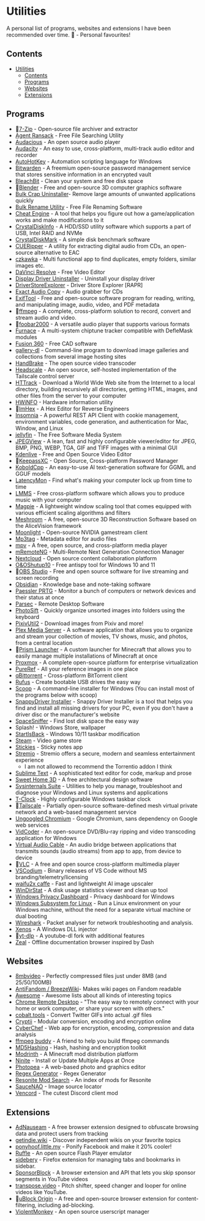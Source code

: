 # Utilities
A personal list of programs, websites and extensions I have been recommended over time.
🌟 - Personal favourites!

## Contents

- [Utilities](#utilities)
	- [Contents](#contents)
	- [Programs](#programs)
	- [Websites](#websites)
	- [Extensions](#extensions)

## Programs

- 🌟[7-Zip](https://7-zip.org/) - Open-source file archiver and extractor
- [Agent Ransack](https://www.mythicsoft.com/agentransack/) - Free File Searching Utility
- [Audacious](https://audacious-media-player.org/) - An open source audio player
- [Audacity](https://github.com/audacity/audacity) - An easy to use, cross-platform, multi-track audio editor and recorder
- [AutoHotKey](https://www.autohotkey.com/) - Automation scripting language for Windows
- [Bitwarden](https://bitwarden.com/) - A freemium open-source password management service that stores sensitive information in an encrypted vault
- [BleachBit](https://www.bleachbit.org/) - Clean your system and free disk space
- 🌟[Blender](https://www.blender.org/) - Free and open-source 3D computer graphics software
- [Bulk Crap Uninstaller](https://www.bcuninstaller.com/)- Remove large amounts of unwanted applications quickly
- [Bulk Rename Utility](https://www.bulkrenameutility.co.uk/) - Free File Renaming Software
- [Cheat Engine](https://www.cheatengine.org/) - A tool that helps you figure out how a game/application works and make modifications to it
- [CrystalDiskInfo](https://crystalmark.info/en/software/crystaldiskinfo/) - A HDD/SSD utility software which supports a part of USB, Intel RAID and NVMe
- [CrystalDiskMark](https://crystalmark.info/en/software/crystaldiskmark/) - A simple disk benchmark software
- [CUERipper](http://cue.tools/wiki/CUERipper) - A utility for extracting digital audio from CDs, an open-source alternative to EAC
- [czkawka](https://github.com/qarmin/czkawka) - Multi functional app to find duplicates, empty folders, similar images etc.
- [DaVinci Resolve](https://www.blackmagicdesign.com/products/davinciresolve) - Free Video Editor
- [Display Driver Uninstaller](https://www.guru3d.com/download/display-driver-uninstaller-download/) - Uninstall your display driver
- [DriverStoreExplorer](https://github.com/lostindark/DriverStoreExplorer) - Driver Store Explorer [RAPR]
- [Exact Audio Copy](https://www.exactaudiocopy.de/) - Audio grabber for CDs
- [ExifTool](https://exiftool.org/) - Free and open-source software program for reading, writing, and manipulating image, audio, video, and PDF metadata
- 🌟[ffmpeg](https://ffmpeg.org/) - A complete, cross-platform solution to record, convert and stream audio and video.
- 🌟[foobar2000](https://www.foobar2000.org/) - A versatile audio player that supports various formats
- [Furnace](https://github.com/tildearrow/furnace) - A multi-system chiptune tracker compatible with DefleMask modules
- [Fusion 360](https://www.autodesk.com/products/fusion-360/overview) - Free CAD software
- [gallery-dl](https://github.com/mikf/gallery-dl) - Command-line program to download image galleries and collections from several image hosting sites
- [HandBrake](https://handbrake.fr/) - The open source video transcoder
- [Headscale](https://headscale.net/) - An open source, self-hosted implementation of the Tailscale control server
- [HTTrack](https://www.httrack.com/) - Download a World Wide Web site from the Internet to a local directory, building recursively all directories, getting HTML, images, and other files from the server to your computer
- [HWiNFO](https://www.hwinfo.com/download/) - Hardware information utility
- 🌟[ImHex](https://github.com/WerWolv/ImHex) - A Hex Editor for Reverse Engineers
- [Insomnia](https://insomnia.rest/products/insomnia) - A powerful REST API Client with cookie management, environment variables, code generation, and authentication for Mac, Window, and Linux
- [jellyfin](https://jellyfin.org) - The Free Software Media System
- [JPEGView](https://sourceforge.net/projects/jpegview/) - A lean, fast and highly configurable viewer/editor for JPEG, BMP, PNG, WEBP, TGA, GIF and TIFF images with a minimal GUI
- [Kdenlive](https://kdenlive.org/) - Free and Open Source Video Editor
- 🌟[KeepassXC](https://github.com/keepassxreboot/keepassxc) - Open Source, Cross-platform Password Manager
- [KoboldCpp](https://github.com/LostRuins/koboldcpp) - An easy-to-use AI text-generation software for GGML and GGUF models
- [LatencyMon](https://resplendence.com/latencymon) - Find what's making your computer lock up from time to time
- [LMMS](https://lmms.io/) - Free cross-platform software which allows you to produce music with your computer
- [Magpie](https://github.com/Blinue/Magpie) - A lightweight window scaling tool that comes equipped with various efficient scaling algorithms and filters
- [Meshroom](https://github.com/alicevision/Meshroom) - A free, open-source 3D Reconstruction Software based on the AliceVision framework
- [Moonlight](https://moonlight-stream.org/) - Open-source NVIDIA gamestream client
- [Mp3tag](https://www.mp3tag.de/en/index.html) - Metadata editor for audio files
- [mpv](https://mpv.io/) - A free, open source, and cross-platform media player
- [mRemoteNG](https://mremoteng.org/) - Multi-Remote Next Generation Connection Manager
- [Nextcloud](https://nextcloud.com/) - Open source content collaboration platform
- [O&OShutup10](https://www.oo-software.com/en/shutup10) - Free antispy tool for Windows 10 and 11
- 🌟[OBS Studio](https://github.com/obsproject/obs-studio) - Free and open source software for live streaming and screen recording
- [Obsidian](https://obsidian.md/) - Knowledge base and note-taking software
- [Paessler PRTG](http://www.paessler.com/prtg) - Monitor a bunch of computers or network devices and their status at once
- [Parsec](https://parsec.app/) - Remote Desktop Software
- [PhotoSift](https://github.com/rlv-dan/PhotoSift) - Quickly organize unsorted images into folders using the keyboard
- [PixivUtil2](https://github.com/Nandaka/PixivUtil2) - Download images from Pixiv and more!
- [Plex Media Server](https://www.plex.tv/personal-media-server/) - A software application that allows you to organize and stream your collection of movies, TV shows, music, and photos, from a central location
- 🌟[Prism Launcher](https://github.com/PrismLauncher/PrismLauncher) - A custom launcher for Minecraft that allows you to easily manage multiple installations of Minecraft at once
- [Proxmox](https://www.proxmox.com/en/) - A complete open-source platform for enterprise virtualization
- [PureRef](https://www.pureref.com/) - All your reference images in one place
- [qBittorrent](https://www.qbittorrent.org/) - Cross-platform BitTorrent client
- [Rufus](https://rufus.ie/) - Create bootable USB drives the easy way
- [Scoop](https://scoop.sh) - A command-line installer for Windows (You can install most of the programs below with scoop)
- [SnappyDriver Installer](https://sdi-tool.org/) - Snappy Driver Installer is a tool that helps you find and install all missing drivers for your PC, even if you don't have a driver disc or the manufacturer's website
- [SpaceSniffer](https://sourceforge.net/projects/spacesniffer/) - Find lost disk space the easy way
- Splash! - Windows Store, wallpaper
- [StartIsBack](https://startisback.com/) - Windows 10/11 taskbar modification
- [Steam](https://store.steampowered.com/) - Video game store
- [Stickies](https://www.zhornsoftware.co.uk/stickies/) - Sticky notes app
- [Stremio](https://www.stremio.com/) - Stremio offers a secure, modern and seamless entertainment experience
	- I am not allowed to recommend the Torrentio addon I think
- [Sublime Text](https://www.sublimetext.com/) - A sophisticated text editor for code, markup and prose
- [Sweet Home 3D](https://sourceforge.net/projects/sweethome3d/) - A free architectural design software
- [Sysinternals Suite](https://learn.microsoft.com/en-us/sysinternals/downloads/sysinternals-suite) - Utilities to help you manage, troubleshoot and diagnose your Windows and Linux systems and applications
- [T-Clock](https://github.com/White-Tiger/T-Clock) - Highly configurable Windows taskbar clock
- 🌟[Tailscale](https://tailscale.com/) - Partially open-source software-defined mesh virtual private network and a web-based management service
- [Ungoogled Chromium](https://github.com/ungoogled-software/ungoogled-chromium) - Google Chromium, sans dependency on Google web services
- [VidCoder](https://vidcoder.net/) - An open-source DVD/Blu-ray ripping and video transcoding application for Windows
- [Virtual Audio Cable](https://vac.muzychenko.net/en/) - An audio bridge between applications that transmits sounds (audio streams) from app to app, from device to device
- 🌟[VLC](https://www.videolan.org/vlc/) - A free and open source cross-platform multimedia player
- [VSCodium](https://github.com/VSCodium/vscodium) - Binary releases of VS Code without MS branding/telemetry/licensing
- [waifu2x caffe](https://github.com/lltcggie/waifu2x-caffe) - Fast and lightweight AI image upscaler
- [WinDirStat](https://windirstat.net/) - A disk usage statistics viewer and clean up tool
- [Windows Privacy Dashboard](https://wpd.app/) - Privacy dashboard for Windows
- [Windows Subsystem for Linux](https://learn.microsoft.com/en-us/windows/wsl/install) - Run a Linux environment on your Windows machine, without the need for a separate virtual machine or dual booting
- [Wireshark](https://www.wireshark.org/) - Packet analyser for network troubleshooting and analysis.
- [Xenos](https://github.com/DarthTon/Xenos) - A Windows DLL injector
- 🌟[yt-dlp](https://github.com/yt-dlp/yt-dlp) - A youtube-dl fork with additional features
- [Zeal](https://github.com/zealdocs/zeal/) - Offline documentation browser inspired by Dash


## Websites
- [8mbvideo](https://8mb.video/) - Perfectly compressed files just under 8MB (and 25/50/100MB)
- [AntiFandom / BreezeWiki](https://antifandom.com/)- Makes wiki pages on Fandom readable
- [Awesome](https://awesome.re) - Awesome lists about all kinds of interesting topics
- [Chrome Remote Desktop](https://remotedesktop.google.com/home) - "The easy way to remotely connect with your home or work computer, or share your screen with others."
- [cobalt.tools](https://cobalt.tools/) - Convert Twitter GIFs into actual .gif files
- [Cryptii](https://cryptii.com/) - Modular conversion, encoding and encryption online
- [CyberChef](https://github.com/gchq/CyberChef) - Web app for encryption, encoding, compression and data analysis
- [ffmpeg buddy](https://evanhahn.github.io/ffmpeg-buddy/) - A friend to help you build ffmpeg commands
- [MD5Hashing](https://md5hashing.net/) - Hash, hashing and encryption toolkit
- [Modrinth](https://www.modrinth.com/mods) - A Minecraft mod distribution platform
- [Ninite](https://ninite.com/) - Install or Update Multiple Apps at Once
- [Photopea](https://www.photopea.com/) - A web-based photo and graphics editor
- [Regex Generator](https://regex-generator.olafneumann.org/?flags=i&sampleText=) - Regex Generator
- [Resonite Mod Search](https://resonite-mod-search.bree.dev/) - An index of mods for Resonite
- [SauceNAO](https://saucenao.com) - Image source locator
- [Vencord](https://vencord.dev) - The cutest Discord client mod

## Extensions
- [AdNauseam](https://adnauseam.io/) - A free browser extension designed to obfuscate browsing data and protect users from tracking
- [getindie.wiki](https://getindie.wiki/) - Discover independent wikis on your favorite topics
- [ponyhoof.little.my](https://ponyhoof.little.my) - Ponify Facebook and make it 20% cooler!
- [Ruffle](https://ruffle.rs/) - An open source Flash Player emulator
- [sidebery](https://github.com/mbnuqw/sidebery) - Firefox extension for managing tabs and bookmarks in sidebar.
- [SponsorBlock](https://sponsor.ajay.app/) - A browser extension and API that lets you skip sponsor segments in YouTube videos
- [transpose.video](https://transpose.video/) - Pitch shifter, speed changer and looper for online videos like YouTube.
- 🌟[uBlock Origin](https://ublockorigin.com/) - A free and open-source browser extension for content-filtering, including ad-blocking.
- [ViolentMonkey](https://violentmonkey.github.io/) - An open source userscript manager

